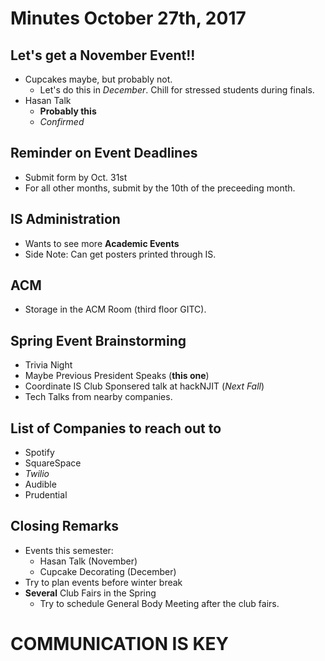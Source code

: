# Minutes October 27th, 2017

## Let's get a November Event!!

* Cupcakes maybe, but probably not.
  - Let's do this in _December_. Chill for stressed students during finals.
* Hasan Talk
  - **Probably this**
  - _Confirmed_

## Reminder on Event Deadlines

* Submit form by Oct. 31st
* For all other months, submit by the 10th of the preceeding month.

## IS Administration

* Wants to see more **Academic Events**
* Side Note: Can get posters printed through IS.

## ACM

* Storage in the ACM Room (third floor GITC).

## Spring Event Brainstorming

* Trivia Night
* Maybe Previous President Speaks (**this one**)
* Coordinate IS Club Sponsered talk at hackNJIT (_Next Fall_)
* Tech Talks from nearby companies.

## List of Companies to reach out to

* Spotify
* SquareSpace
* _Twilio_
* Audible
* Prudential

## Closing Remarks

* Events this semester:
  * Hasan Talk (November)
  * Cupcake Decorating (December)
* Try to plan events before winter break
* **Several** Club Fairs in the Spring
  * Try to schedule General Body Meeting after the club fairs.

# COMMUNICATION IS KEY
